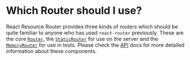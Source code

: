 # Which Router should I use?

React Resource Router provides three kinds of routers which should be quite familiar to anyone who has used `react-router` previously. These are the core [`Router`](../api/components.md#router), the [`StaticRouter`](../api/components.md#staticrouter) for use on the server and the [`MemoryRouter`](../api/components.md#memoryrouter) for use in tests. Please check the [API](../api) docs for more detailed information about these components.
